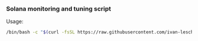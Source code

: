 ### Solana monitoring and tuning script


Usage:
```bash
/bin/bash -c "$(curl -fsSL https://raw.githubusercontent.com/ivan-leschinsky/solana-configs/v2.1/install_solana_metrics.sh)"
```
